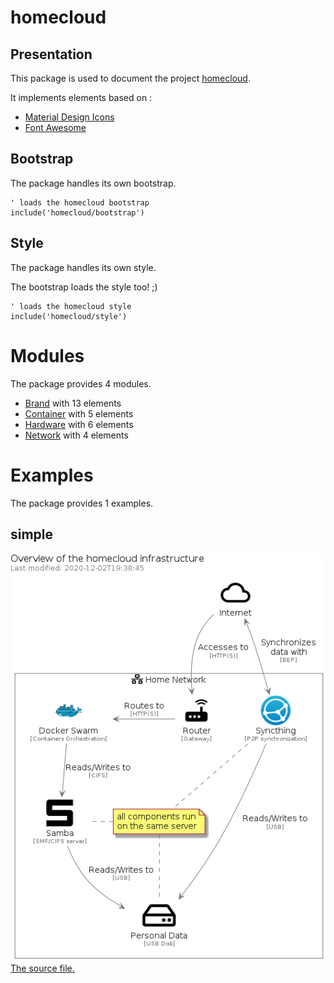 # homecloud


## Presentation
This package is used to document the project [homecloud](https://github.com/tmorin/homecloud-ansible).

It implements elements based on :

- [Material Design Icons](https://github.com/google/material-design-icons)
- [Font Awesome](https://fontawesome.com)




## Bootstrap

The package handles its own bootstrap.

```plantuml
' loads the homecloud bootstrap
include('homecloud/bootstrap')
```



## Style

The package handles its own style.

The bootstrap loads the style too! ;)

```plantuml
' loads the homecloud style
include('homecloud/style')
```


# Modules

The package provides 4 modules.


- [Brand](Brand.md) with 13 elements
- [Container](Container.md) with 5 elements
- [Hardware](Hardware.md) with 6 elements
- [Network](Network.md) with 4 elements

# Examples

The package provides 1 examples.


## simple
![simple](../homecloud/examples/simple.png)<br>
[The source file.](../homecloud/examples/simple.puml)

